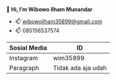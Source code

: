 **👋 Hi, I’m Wibowo Ilham Munandar**
- 📫 wibowoilham35899@gmail.com
- 📫 085156537574

| Sosial Media | ID |                                 
| ----------- | ----------- |                         
| Instagram | wim35899 |                              
| Paragraph | Tidak ada aja udah |                    


